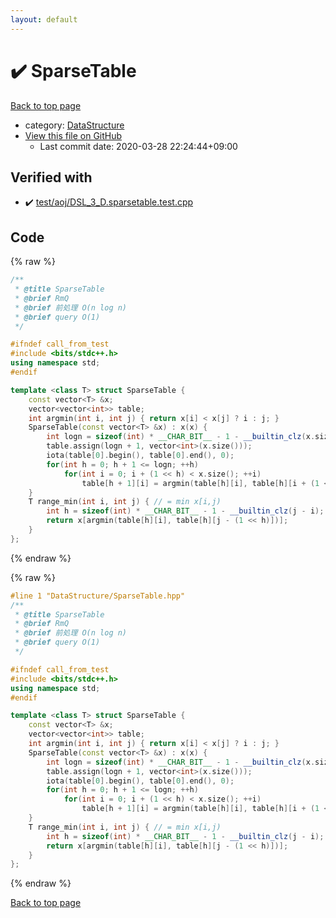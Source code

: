 ```yaml
---
layout: default
---
```


<!-- mathjax config similar to math.stackexchange -->
<script type="text/javascript" async
  src="https://cdnjs.cloudflare.com/ajax/libs/mathjax/2.7.5/MathJax.js?config=TeX-MML-AM_CHTML">
</script>
<script type="text/x-mathjax-config">
  MathJax.Hub.Config({
    TeX: { equationNumbers: { autoNumber: "AMS" }},
    tex2jax: {
      inlineMath: [ ['$','$'] ],
      processEscapes: true
    },
    "HTML-CSS": { matchFontHeight: false },
    displayAlign: "left",
    displayIndent: "2em"
  });
</script>

<script type="text/javascript" src="https://cdnjs.cloudflare.com/ajax/libs/jquery/3.4.1/jquery.min.js"></script>
<script src="https://cdn.jsdelivr.net/npm/jquery-balloon-js@1.1.2/jquery.balloon.min.js" integrity="sha256-ZEYs9VrgAeNuPvs15E39OsyOJaIkXEEt10fzxJ20+2I=" crossorigin="anonymous"></script>
<script type="text/javascript" src="../../assets/js/copy-button.js"></script>
<link rel="stylesheet" href="../../assets/css/copy-button.css" />


# :heavy_check_mark: SparseTable

<a href="../../index.html">Back to top page</a>

* category: <a href="../../index.html#5e248f107086635fddcead5bf28943fc">DataStructure</a>
* <a href="{{ site.github.repository_url }}/blob/master/DataStructure/SparseTable.hpp">View this file on GitHub</a>
    - Last commit date: 2020-03-28 22:24:44+09:00




## Verified with

* :heavy_check_mark: <a href="../../verify/test/aoj/DSL_3_D.sparsetable.test.cpp.html">test/aoj/DSL_3_D.sparsetable.test.cpp</a>


## Code

<a id="unbundled"></a>
{% raw %}
```cpp
/**
 * @title SparseTable
 * @brief RmQ
 * @brief 前処理 O(n log n)
 * @brief query O(1)
 */

#ifndef call_from_test
#include <bits/stdc++.h>
using namespace std;
#endif

template <class T> struct SparseTable {
    const vector<T> &x;
    vector<vector<int>> table;
    int argmin(int i, int j) { return x[i] < x[j] ? i : j; }
    SparseTable(const vector<T> &x) : x(x) {
        int logn = sizeof(int) * __CHAR_BIT__ - 1 - __builtin_clz(x.size());
        table.assign(logn + 1, vector<int>(x.size()));
        iota(table[0].begin(), table[0].end(), 0);
        for(int h = 0; h + 1 <= logn; ++h)
            for(int i = 0; i + (1 << h) < x.size(); ++i)
                table[h + 1][i] = argmin(table[h][i], table[h][i + (1 << h)]);
    }
    T range_min(int i, int j) { // = min x[i,j)
        int h = sizeof(int) * __CHAR_BIT__ - 1 - __builtin_clz(j - i); // = log2
        return x[argmin(table[h][i], table[h][j - (1 << h)])];
    }
};
```
{% endraw %}

<a id="bundled"></a>
{% raw %}
```cpp
#line 1 "DataStructure/SparseTable.hpp"
/**
 * @title SparseTable
 * @brief RmQ
 * @brief 前処理 O(n log n)
 * @brief query O(1)
 */

#ifndef call_from_test
#include <bits/stdc++.h>
using namespace std;
#endif

template <class T> struct SparseTable {
    const vector<T> &x;
    vector<vector<int>> table;
    int argmin(int i, int j) { return x[i] < x[j] ? i : j; }
    SparseTable(const vector<T> &x) : x(x) {
        int logn = sizeof(int) * __CHAR_BIT__ - 1 - __builtin_clz(x.size());
        table.assign(logn + 1, vector<int>(x.size()));
        iota(table[0].begin(), table[0].end(), 0);
        for(int h = 0; h + 1 <= logn; ++h)
            for(int i = 0; i + (1 << h) < x.size(); ++i)
                table[h + 1][i] = argmin(table[h][i], table[h][i + (1 << h)]);
    }
    T range_min(int i, int j) { // = min x[i,j)
        int h = sizeof(int) * __CHAR_BIT__ - 1 - __builtin_clz(j - i); // = log2
        return x[argmin(table[h][i], table[h][j - (1 << h)])];
    }
};

```
{% endraw %}

<a href="../../index.html">Back to top page</a>


